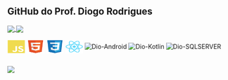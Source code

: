 ## GitHub do Prof. Diogo Rodrigues 

<link rel="stylesheet" href="https://cdn.jsdelivr.net/gh/devicons/devicon@v2.15.1/devicon.min.css"> 

<a href="https://github.com/DIOGOBRODRIGUES/github-readme-stats">
  <img height=200 align="center" src="https://github-readme-stats-seven-omega-95.vercel.app/api?username=DIOGOBRODRIGUES&show_icons=true&theme=radical" />
</a>
<a href="https://github.com/DIOGOBRODRIGUES/convoychat">
  <img height=200 align="center" src="https://github-readme-stats-seven-omega-95.vercel.app/api/top-langs?username=DIOGOBRODRIGUES&layout=compact&langs_count=8&card_width=320&hide=scss&theme=radical" />
</a>


<div style="display: inline_block"><br>
  <img align="center" alt="Dio-Js" height="30" width="40" src="https://raw.githubusercontent.com/devicons/devicon/master/icons/javascript/javascript-plain.svg">
  <img align="center" alt="Dio-HTML" height="30" width="40" src="https://raw.githubusercontent.com/devicons/devicon/master/icons/html5/html5-original.svg">
  <img align="center" alt="Dio-CSS" height="30" width="40" src="https://raw.githubusercontent.com/devicons/devicon/master/icons/css3/css3-original.svg">
  <img align="center" alt="Dio-React" height="30" width="40" src="https://raw.githubusercontent.com/devicons/devicon/master/icons/react/react-original.svg">
  <img align="center" alt="Dio-Android" height="30" width="40"  src="https://cdn.jsdelivr.net/gh/devicons/devicon/icons/androidstudio/androidstudio-original.svg" />
  <img align="center" alt="Dio-Kotlin" height="30" width="40" src="https://cdn.jsdelivr.net/gh/devicons/devicon/icons/kotlin/kotlin-original.svg" />
  <img class="devicon-microsoftsqlserver-plain-wordmark"  align="center" alt="Dio-SQLSERVER" height="30" width="40"  src="https://cdn.jsdelivr.net/gh/devicons/devicon/icons/microsoftsqlserver/microsoftsqlserver-plain-wordmark.svg"" />
     
          
</div>
  
  ##
 
<div> 

  <a href="https://www.linkedin.com/in/diogo-francisco-borba-rodrigues-3a1b5179" target="_blank"><img src="https://img.shields.io/badge/-LinkedIn-%230077B5?style=for-the-badge&logo=linkedin&logoColor=white" target="_blank"></a> 
  
</div>
